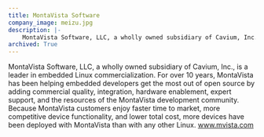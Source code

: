 ```yaml
---
title: MontaVista Software
company_image: meizu.jpg
description: |-
    MontaVista Software, LLC, a wholly owned subsidiary of Cavium, Inc., is a leader in embedded Linux commercialization.
archived: True
---
```

MontaVista Software, LLC, a wholly owned subsidiary of Cavium, Inc., is a leader in embedded Linux commercialization. For over 10 years, MontaVista has been helping embedded developers get the most out of open source by adding commercial quality, integration, hardware enablement, expert support, and the resources of the MontaVista development community. Because MontaVista customers enjoy faster time to market, more competitive device functionality, and lower total cost, more devices have been deployed with MontaVista than with any other Linux. www.mvista.com

